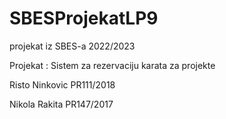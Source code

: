 # SBESProjekatLP9
projekat iz SBES-a 2022/2023

Projekat : Sistem za rezervaciju karata za projekte

Risto Ninkovic PR111/2018

Nikola Rakita PR147/2017
